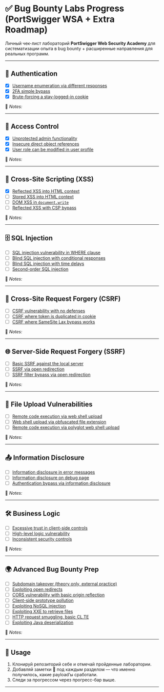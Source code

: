 # ✅ Bug Bounty Labs Progress (PortSwigger WSA + Extra Roadmap)

Личный чек-лист лабораторий **PortSwigger Web Security Academy** для систематизации опыта в bug bounty + расширенные направления для реальных программ.  

---

## 🔐 Authentication
- [x] [Username enumeration via different responses](https://portswigger.net/web-security/authentication/password-based/lab-username-enumeration-via-different-responses)  
- [x] [2FA simple bypass](https://portswigger.net/web-security/authentication/multi-factor/lab-2fa-simple-bypass)  
- [x] [Brute-forcing a stay-logged-in cookie](https://portswigger.net/web-security/authentication/other-mechanisms/lab-brute-forcing-a-stay-logged-in-cookie)  

📝 *Notes:*  

---

## 🛑 Access Control
- [x] [Unprotected admin functionality](https://portswigger.net/web-security/access-control/lab-unprotected-admin-functionality)  
- [x] [Insecure direct object references](https://portswigger.net/web-security/access-control/lab-insecure-direct-object-references)  
- [x] [User role can be modified in user profile](https://portswigger.net/web-security/access-control/lab-user-role-can-be-modified-in-user-profile)  

📝 *Notes:*  

---

## 🎯 Cross-Site Scripting (XSS)
- [x] [Reflected XSS into HTML context](https://portswigger.net/web-security/cross-site-scripting/reflected/lab-html-context-nothing-encoded)  
- [ ] [Stored XSS into HTML context](https://portswigger.net/web-security/cross-site-scripting/stored/lab-html-context-nothing-encoded)  
- [ ] [DOM XSS in `document.write`](https://portswigger.net/web-security/cross-site-scripting/dom-based/lab-document-write-sink)  
- [ ] [Reflected XSS with CSP bypass](https://portswigger.net/web-security/cross-site-scripting/csp/lab-csp-bypass)  

📝 *Notes:*  

---

## 🗄️ SQL Injection
- [ ] [SQL injection vulnerability in WHERE clause](https://portswigger.net/web-security/sql-injection/lab-retrieve-hidden-data)  
- [ ] [Blind SQL injection with conditional responses](https://portswigger.net/web-security/sql-injection/blind/lab-conditional-responses)  
- [ ] [Blind SQL injection with time delays](https://portswigger.net/web-security/sql-injection/blind/lab-time-delays)  
- [ ] [Second-order SQL injection](https://portswigger.net/web-security/sql-injection/second-order/lab-second-order-sql-injection)  

📝 *Notes:*  

---

## 🔗 Cross-Site Request Forgery (CSRF)
- [ ] [CSRF vulnerability with no defenses](https://portswigger.net/web-security/csrf/lab-no-defenses)  
- [ ] [CSRF where token is duplicated in cookie](https://portswigger.net/web-security/csrf/lab-token-duplicated)  
- [ ] [CSRF where SameSite Lax bypass works](https://portswigger.net/web-security/csrf/lab-samesite-lax-bypass)  

📝 *Notes:*  

---

## 🌐 Server-Side Request Forgery (SSRF)
- [ ] [Basic SSRF against the local server](https://portswigger.net/web-security/ssrf/lab-basic-ssrf-against-localhost)  
- [ ] [SSRF via open redirection](https://portswigger.net/web-security/ssrf/lab-ssrf-via-open-redirection)  
- [ ] [SSRF filter bypass via open redirection](https://portswigger.net/web-security/ssrf/lab-ssrf-filter-bypass-via-open-redirection)  

📝 *Notes:*  

---

## 📂 File Upload Vulnerabilities
- [ ] [Remote code execution via web shell upload](https://portswigger.net/web-security/file-upload/lab-file-upload-remote-code-execution-via-web-shell-upload)  
- [ ] [Web shell upload via obfuscated file extension](https://portswigger.net/web-security/file-upload/lab-file-upload-web-shell-upload-via-obfuscated-file-extension)  
- [ ] [Remote code execution via polyglot web shell upload](https://portswigger.net/web-security/file-upload/lab-file-upload-remote-code-execution-via-polyglot-web-shell)  

📝 *Notes:*  

---

## 📤 Information Disclosure
- [ ] [Information disclosure in error messages](https://portswigger.net/web-security/information-disclosure/exploiting/lab-infoleak-in-error-messages)  
- [ ] [Information disclosure on debug page](https://portswigger.net/web-security/information-disclosure/exploiting/lab-infoleak-on-debug-page)  
- [ ] [Authentication bypass via information disclosure](https://portswigger.net/web-security/information-disclosure/exploiting/lab-infoleak-authentication-bypass)  

📝 *Notes:*  

---

## 🛠️ Business Logic
- [ ] [Excessive trust in client-side controls](https://portswigger.net/web-security/logic-flaws/examples/lab-logic-flaws-excessive-trust-in-client-side-controls)  
- [ ] [High-level logic vulnerability](https://portswigger.net/web-security/logic-flaws/examples/lab-logic-flaws-high-level)  
- [ ] [Inconsistent security controls](https://portswigger.net/web-security/logic-flaws/examples/lab-logic-flaws-inconsistent-security-controls)  

📝 *Notes:*  

---

## 🌍 Advanced Bug Bounty Prep
- [ ] [Subdomain takeover (theory only, external practice)](https://portswigger.net/research/subdomain-takeover)  
- [ ] [Exploiting open redirects](https://portswigger.net/web-security/open-redirect/lab-open-redirect)  
- [ ] [CORS vulnerability with basic origin reflection](https://portswigger.net/web-security/cors/lab-basic-origin-reflection-attack)  
- [ ] [Client-side prototype pollution](https://portswigger.net/web-security/prototype-pollution/finding/lab-prototype-pollution-client-side)  
- [ ] [Exploiting NoSQL injection](https://portswigger.net/web-security/nosql-injection/lab-nosql-injection)  
- [ ] [Exploiting XXE to retrieve files](https://portswigger.net/web-security/xxe/lab-exploiting-xxe-to-retrieve-files)  
- [ ] [HTTP request smuggling, basic CL.TE](https://portswigger.net/web-security/request-smuggling/lab-basic-cl-te)  
- [ ] [Exploiting Java deserialization](https://portswigger.net/web-security/deserialization/exploiting/lab-deserialization-modify-serialized-object)  

📝 *Notes:*  

---

## 📌 Usage
1. Клонируй репозиторий себе и отмечай пройденные лаборатории.  
2. Добавляй заметки 📝 под каждым разделом — что именно получилось, какие payload’ы сработали.  
3. Следи за прогрессом через прогресс-бар выше.  

---
